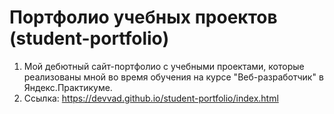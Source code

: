 # Портфолио учебных проектов (student-portfolio)
1. Мой дебютный сайт-портфолио с учебными проектами, которые реализованы мной во время обучения на курсе "Веб-разработчик" в Яндекс.Практикуме.
2. Ссылка: https://devvad.github.io/student-portfolio/index.html
